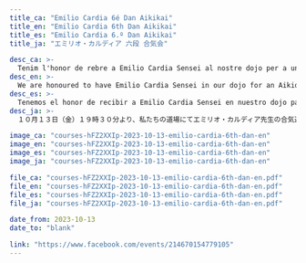```yaml
---
title_ca: "Emilio Cardia 6é Dan Aikikai"
title_en: "Emilio Cardia 6th Dan Aikikai"
title_es: "Emilio Cardia 6.º Dan Aikikai"
title_ja: "エミリオ・カルディア 六段 合気会"

desc_ca: >-
  Tenim l'honor de rebre a Emilio Cardia Sensei al nostre dojo per a una classe magistral d'Aikido el 13 d'octubre a les 19:30, abans del seu curs d'Aikido organitzat per Arashi Group a Barcelona els dies 14 i 15 d'octubre.<br><br>Les places són limitades i s'assignaran per rigorós ordre d'inscripció.
desc_en: >-
  We are honoured to have Emilio Cardia Sensei in our dojo for an Aikido Masterclass on Oct 13th at 19:30 prior to his Aikido Course organised by Arashi Group in Barcelona on Oct 14th and 15th.<br><br>The limited number of places will be allocated in strict order of registration.
desc_es: >-
  Tenemos el honor de recibir a Emilio Cardia Sensei en nuestro dojo para una clase magistral de Aikido el 13 de octubre a las 19:30, antes de su curso de Aikido organizado por Arashi Group en Barcelona los días 14 y 15 de octubre.<br><br>Las plazas son limitadas y se asignarán por riguroso orden de inscripción.
desc_ja: >-
  １０月１３日（金）１９時３０分より、私たちの道場にてエミリオ・カルディア先生の合気道特別稽古を開催いたします。これは、１０月１４日・１５日にバルセロナでArashi Groupが主催する合気道講習会に先立つものです。<br><br>定員に限りがあり、申し込み順で参加が確定します。

image_ca: "courses-hFZ2XXIp-2023-10-13-emilio-cardia-6th-dan-en"
image_en: "courses-hFZ2XXIp-2023-10-13-emilio-cardia-6th-dan-en"
image_es: "courses-hFZ2XXIp-2023-10-13-emilio-cardia-6th-dan-en"
image_ja: "courses-hFZ2XXIp-2023-10-13-emilio-cardia-6th-dan-en"

file_ca: "courses-hFZ2XXIp-2023-10-13-emilio-cardia-6th-dan-en.pdf"
file_en: "courses-hFZ2XXIp-2023-10-13-emilio-cardia-6th-dan-en.pdf"
file_es: "courses-hFZ2XXIp-2023-10-13-emilio-cardia-6th-dan-en.pdf"
file_ja: "courses-hFZ2XXIp-2023-10-13-emilio-cardia-6th-dan-en.pdf"

date_from: 2023-10-13
date_to: "blank"

link: "https://www.facebook.com/events/214670154779105"
---
```


